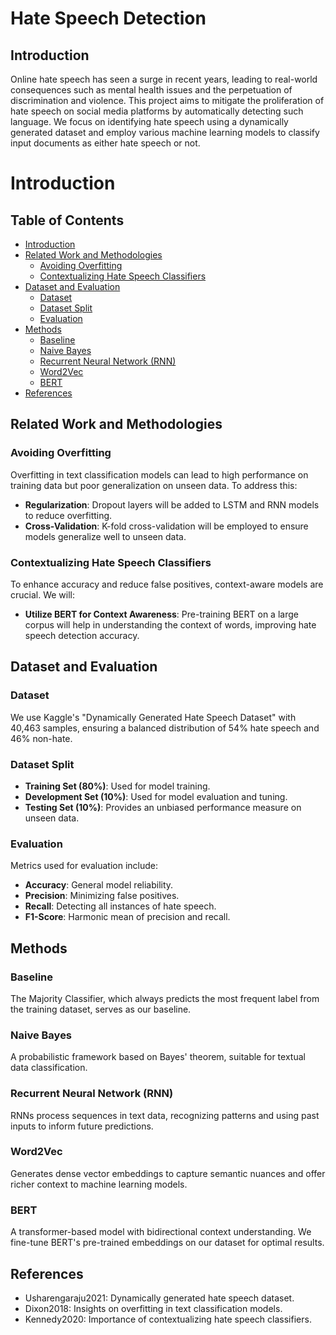 # Hate Speech Detection

## Introduction
Online hate speech has seen a surge in recent years, leading to real-world consequences such as mental health issues and the perpetuation of discrimination and violence. This project aims to mitigate the proliferation of hate speech on social media platforms by automatically detecting such language. We focus on identifying hate speech using a dynamically generated dataset and employ various machine learning models to classify input documents as either hate speech or not.

# Introduction

## Table of Contents
- [Introduction](#introduction)
- [Related Work and Methodologies](#related-work-and-methodologies)
  - [Avoiding Overfitting](#avoiding-overfitting)
  - [Contextualizing Hate Speech Classifiers](#contextualizing-hate-speech-classifiers)
- [Dataset and Evaluation](#dataset-and-evaluation)
  - [Dataset](#dataset)
  - [Dataset Split](#dataset-split)
  - [Evaluation](#evaluation)
- [Methods](#methods)
  - [Baseline](#baseline)
  - [Naive Bayes](#naive-bayes)
  - [Recurrent Neural Network (RNN)](#recurrent-neural-network)
  - [Word2Vec](#word2vec)
  - [BERT](#bert)
- [References](#references)

## Related Work and Methodologies

### Avoiding Overfitting
Overfitting in text classification models can lead to high performance on training data but poor generalization on unseen data. To address this:
- **Regularization**: Dropout layers will be added to LSTM and RNN models to reduce overfitting.
- **Cross-Validation**: K-fold cross-validation will be employed to ensure models generalize well to unseen data.

### Contextualizing Hate Speech Classifiers
To enhance accuracy and reduce false positives, context-aware models are crucial. We will:
- **Utilize BERT for Context Awareness**: Pre-training BERT on a large corpus will help in understanding the context of words, improving hate speech detection accuracy.

## Dataset and Evaluation

### Dataset
We use Kaggle's "Dynamically Generated Hate Speech Dataset" with 40,463 samples, ensuring a balanced distribution of 54% hate speech and 46% non-hate.

### Dataset Split
- **Training Set (80%)**: Used for model training.
- **Development Set (10%)**: Used for model evaluation and tuning.
- **Testing Set (10%)**: Provides an unbiased performance measure on unseen data.

### Evaluation
Metrics used for evaluation include:
- **Accuracy**: General model reliability.
- **Precision**: Minimizing false positives.
- **Recall**: Detecting all instances of hate speech.
- **F1-Score**: Harmonic mean of precision and recall.

## Methods

### Baseline
The Majority Classifier, which always predicts the most frequent label from the training dataset, serves as our baseline.

### Naive Bayes
A probabilistic framework based on Bayes' theorem, suitable for textual data classification.

### Recurrent Neural Network (RNN)
RNNs process sequences in text data, recognizing patterns and using past inputs to inform future predictions.

### Word2Vec
Generates dense vector embeddings to capture semantic nuances and offer richer context to machine learning models.

### BERT
A transformer-based model with bidirectional context understanding. We fine-tune BERT's pre-trained embeddings on our dataset for optimal results.

## References
- Usharengaraju2021: Dynamically generated hate speech dataset.
- Dixon2018: Insights on overfitting in text classification models.
- Kennedy2020: Importance of contextualizing hate speech classifiers.
